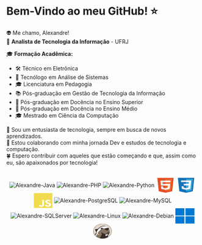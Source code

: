 # Bem-Vindo ao meu GitHub! :star:

:alien: Me chamo, Alexandre!  
:wrench: **Analista de Tecnologia da Informação** - UFRJ  

:mortar_board: **Formação Acadêmica:**  
- 🛠️ Técnico em Eletrônica  
- 📜 Tecnólogo em Análise de Sistemas  
- 🎓 Licenciatura em Pedagogia  
- 📚 Pós-graduação em Gestão de Tecnologia da Informação  
- 📖 Pós-graduação em Docência no Ensino Superior  
- 📘 Pós-graduação em Docência no Ensino Médio  
- 🎓 Mestrado em Ciência da Computação  

:rocket: Sou um entusiasta de tecnologia, sempre em busca de novos aprendizados.  
💞️ Estou colaborando com minha jornada Dev e estudos de tecnologia e computação.  
:four_leaf_clover: Espero contribuir com aqueles que estão começando e que, assim como eu, são apaixonados por tecnologia!

<div align="center">
<div style="display: inline_block"><br>
<img align="center" alt="Alexandre-Java" height="40" width="50" src="https://cdn.jsdelivr.net/gh/devicons/devicon/icons/java/java-original.svg">
<img align="center" alt="Alexandre-PHP" height="40" width="50" src="https://cdn.jsdelivr.net/gh/devicons/devicon/icons/php/php-original.svg">
<img align="center" alt="Alexandre-Python" height="40" width="50" src="https://cdn.jsdelivr.net/gh/devicons/devicon/icons/python/python-original.svg">
<img align="center" alt="Alexandre-HTML" height="40" width="50" src="https://raw.githubusercontent.com/devicons/devicon/master/icons/html5/html5-original.svg">
<img align="center" alt="Alexandre-CSS" height="40" width="50" src="https://raw.githubusercontent.com/devicons/devicon/master/icons/css3/css3-original.svg">
<img align="center" alt="Alexandre-Js" height="40" width="50" src="https://raw.githubusercontent.com/devicons/devicon/master/icons/javascript/javascript-plain.svg">
<img align="center" alt="Alexandre-PostgreSQL" height="40" width="50" src="https://cdn.jsdelivr.net/gh/devicons/devicon/icons/postgresql/postgresql-original.svg">
<img align="center" alt="Alexandre-MySQL" height="40" width="50" src="https://cdn.jsdelivr.net/gh/devicons/devicon/icons/mysql/mysql-original.svg">
<img align="center" alt="Alexandre-SQLServer" height="40" width="50" src="https://cdn.jsdelivr.net/gh/devicons/devicon/icons/microsoftsqlserver/microsoftsqlserver-plain.svg">
<img align="center" alt="Alexandre-Linux" height="40" width="50" src="https://cdn.jsdelivr.net/gh/devicons/devicon/icons/linux/linux-original.svg">
<img align="center" alt="Alexandre-Debian" height="40" width="50" src="https://cdn.jsdelivr.net/gh/devicons/devicon/icons/debian/debian-original.svg">
<img align="center" alt="Alexandre-Microsoft" height="40" width="50" src="https://github.com/devicons/devicon/blob/master/icons/windows11/windows11-original.svg">
<!-- <img align="center" alt="Alexandre-NetworkPlus" height="40" width="50" src="https://comptiacdn.azureedge.net/webcontent/images/default-source/siteicons/logonetworkplus.svg"> -->
<img align="center" alt="Alexandre-DBeaver" height="40" width="50" src="https://github.com/devicons/devicon/blob/master/icons/dbeaver/dbeaver-original.svg">
</div>
<br />

